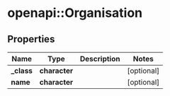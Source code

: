 # openapi::Organisation


## Properties
Name | Type | Description | Notes
------------ | ------------- | ------------- | -------------
**_class** | **character** |  | [optional] 
**name** | **character** |  | [optional] 


